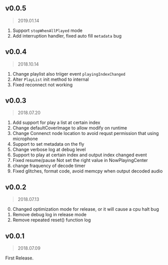 v0.0.5
---
>2019.01.14

1. Support `stopWhenAllPlayed` mode
2. Add interruption handler, fixed auto fill `metadata` bug

v0.0.4
---
>2018.10.14

1. Change playlist also triiger event `playingIndexChanged`
2. Alter `PlayList` init method to internal
3. Fixed reconnect not working

v0.0.3
---
>2018.07.20

1. Add support for play a list at certain index
2. Change defaultCoverImage to allow modify on runtime
3. Change Connenct node location to avoid requst permission that using microphone
4. Support to set metadata on the fly
5. Change verbose log at debug level
6. Support to play at certain index and output index changed event
7. Fixed resume/pause Not set the right value in NowPlayingCenter
8. change fraquency of decode timer
9. Fixed glitches, format code, avoid memcpy when output decoded audio


v0.0.2
---
>2018.07.13

0. Changed optimization mode for release, or it will cause a cpu halt bug
1. Remove debug log in release mode
2. Remove repeated reset() function log

v0.0.1
---
>2018.07.09

First Release.
